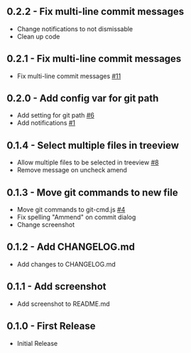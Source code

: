 ## 0.2.2 - Fix multi-line commit messages

-   Change notifications to not dismissable
-   Clean up code

## 0.2.1 - Fix multi-line commit messages

-   Fix multi-line commit messages [#11](https://github.com/UziTech/context-git/issues/11)

## 0.2.0 - Add config var for git path

-   Add setting for git path [#6](https://github.com/UziTech/context-git/issues/6)
-   Add notifications [#1](https://github.com/UziTech/context-git/issues/1)

## 0.1.4 - Select multiple files in treeview

-   Allow multiple files to be selected in treeview [#8](https://github.com/UziTech/context-git/issues/8)
-   Remove message on uncheck amend

## 0.1.3 - Move git commands to new file

-   Move git commands to git-cmd.js [#4](https://github.com/UziTech/context-git/issues/4)
-   Fix spelling "Ammend" on commit dialog
-   Change screenshot

## 0.1.2 - Add CHANGELOG.md

-   Add changes to CHANGELOG.md

## 0.1.1 - Add screenshot

-   Add screenshot to README.md

## 0.1.0 - First Release

-   Initial Release
